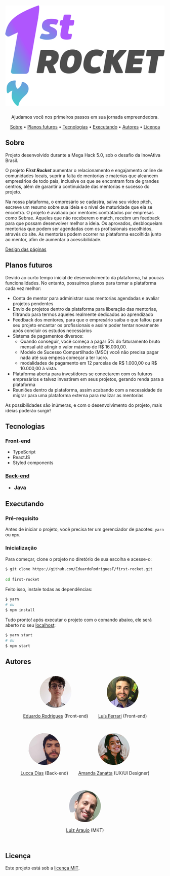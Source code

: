 <h1 align="center">
  <img src="./src/assets/logo.svg">
</h1>

<p align="center">Ajudamos você nos primeiros passos em sua jornada empreendedora.</p>

<p align="center">
    <a href="#sobre">Sobre</a> •
    <a href="#planos">Planos futuros</a> •
    <a href="#techs">Tecnologias</a> •
    <a href="#uso">Executando</a> • <a href="#autores">Autores</a> • <a href="#licenca">Licença</a>
</p>

<h2 id="sobre">Sobre</h2>
<p>Projeto desenvolvido durante a Mega Hack 5.0, sob o desafio da InovAtiva Brasil.

O projeto ***First Rocket*** aumentar o relacionamento e engajamento online de comunidades locais, suprir a falta de mentorias e materias que alcancem empresários de todo país, inclusive os que se encontram fora de grandes centros, além de garantir a continuidade das mentorias e sucesso do projeto.

Na nossa plataforma, o empresário se cadastra, salva seu vídeo pitch, escreve um resumo sobre sua ideia e o nível de maturidade que ela se encontra. O projeto é avaliado por mentores contratados por empresas como Sebrae.  Aqueles que não receberem o match, recebm um feedback para que possam desenvolver melhor a ideia. Os aprovados, desbloqueiam mentorias que podem ser agendadas com os profissionais escolhidos, através do site. As mentorias podem ocorrer na plataforma escolhida junto ao mentor, afim de aumentar a acessibilidade.

[Design das páginas](https://xd.adobe.com/view/044d7f0c-65fb-4a96-985f-132521285b2e-511e/grid/)

<h2 id="planos">Planos futuros</h2>
<p>Devido ao curto tempo inicial de desenvolvimento da plataforma, há poucas funcionalidades. No entanto, possuímos planos para tornar a plataforma cada vez melhor:

- Conta de mentor para administrar suas mentorias agendadas e avaliar projetos pendentes
- Envio de projetos dentro da plataforma para liberação das mentorias, filtrando para termos aqueles realmente dedicados ao aprendizado
- Feedback dos mentores, para que o empresário saiba o que faltou para seu projeto encantar os profissionais e assim poder tentar novamente após concluir os estudos necessários
- Sistema de pagamentos diversos: 
  - Quando conseguir, você começa a pagar 5% do faturamento bruto mensal até atingir o valor máximo de R$ 16.000,00.
  - Modelo de Sucesso Compartilhado (MSC) você não precisa pagar nada até sua empesa começar a ter lucro.
  - modalidades de pagamento em 12 parcelas de R$ 1.000,00 ou R$ 10.000,00 à vista.
- Plataforma aberta para investidores se conectarem com os futuros empresários e talvez investirem em seus projetos, gerando renda para a plataforma
- Reuniões dentro da plataforma, assim acabando com a necessidade de migrar para uma plataforma externa para realizar as mentorias

As possibilidades são inúmeras, e com o desenvolvimento do projeto, mais ideias poderão surgir!

<h2 id="techs">Tecnologias</h2>
<h3>Front-end</h3>

- TypeScript
- ReactJS
- Styled components

<h3><a href="https://github.com/luccagdias/first-rocket">Back-end</a>

- Java

<h2 id="uso">Executando</h2>
<h3>Pré-requisito</h3>

Antes de iniciar o projeto, você precisa ter um gerenciador de pacotes: `yarn` ou `npm`.

<h3>Inicialização</h3>

Para começar, clone o projeto no diretório de sua escolha e acesse-o:
```bash
$ git clone https://github.com/EduardoRodriguesF/first-rocket.git

cd first-rocket
```
Feito isso, instale todas as dependências:
```bash
$ yarn
# ou
$ npm install
```
Tudo pronto! após executar o projeto com o comando abaixo, ele será aberto no seu [localhost](http://localhost:3000/):
```bash
$ yarn start
# ou
$ npm start
```

<h2>Autores</h2>

<div style="display: flex; flex-wrap: wrap; align-items: center; justify-content: center" align="center">
  <div style="margin: 16px;" align="center">
    <img width="100" style="border-radius: 50%" src="./src/assets/authors/eduardo.jpeg">
    <p><a href="https://www.linkedin.com/in/eduardo-rodrigues-4b3624190/">Eduardo Rodrigues</a> (Front-end)</p>
  </div>
  <div style="margin: 16px;" align="center">
    <img width="100" style="border-radius: 50%" src="./src/assets/authors/ferrari.jpeg">
    <p><a href="https://www.linkedin.com/in/luisdferrari/">Luís Ferrari</a> (Front-end)</p>
  </div>
  <div style="margin: 16px;" align="center">
    <img width="100" style="border-radius: 50%" src="./src/assets/authors/lucca.jpeg">
    <p><a href="https://www.linkedin.com/in/lucca-dias-a09b61113/">Lucca Dias</a> (Back-end)</p>
  </div>
  <div style="margin: 16px;" align="center">
    <img width="100" style="border-radius: 50%" src="./src/assets/authors/amanda.jpeg">
    <p><a href="https://www.linkedin.com/in/amanda-zanatta-30a87a119/">Amanda Zanatta</a> (UX/UI Designer)</p>
  </div>
  <div style="margin: 16px;" align="center">
    <img width="100" style="border-radius: 50%" src="./src/assets/authors/luiz.jpeg">
    <p><a href="https://www.linkedin.com/in/araujoluiz/">Luiz Araujo</a> (MKT)</p>
  </div>
</div>

<h2 id="licenca">Licença</h2>

Este projeto está sob a [licença MIT](https://github.com/EduardoRodriguesF/first-rocket/blob/main/LICENSE).